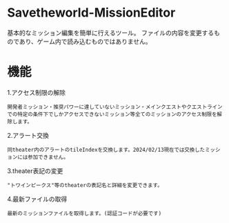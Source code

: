 # Savetheworld-MissionEditor
基本的なミッション編集を簡単に行えるツール。
ファイルの内容を変更するものであり、ゲーム内で読み込むものではありません。

# 機能

1.アクセス制限の解除

`
開発者ミッション・推奨パワーに達していないミッション・メインクエストやクエストラインでの特定の条件下でしかアクセスできないミッション等全てのミッションのアクセス制限を解除します。
`

2.アラート交換

`
同theater内のアラートのtileIndexを交換します。2024/02/13現在では交換したミッションには参加できません。
`

3.theater表記の変更

`
"トワインピークス"等のtheaterの表記名と詳細を変更できます。
`

4.最新ファイルの取得

`
最新のミッションファイルを取得します。(認証コードが必要です)
`

